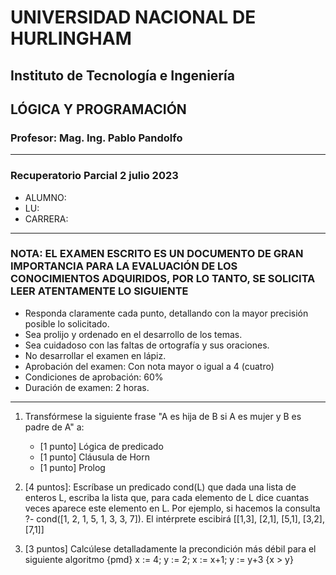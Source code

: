 # UNIVERSIDAD NACIONAL DE HURLINGHAM

## Instituto de Tecnología e Ingeniería

## LÓGICA Y PROGRAMACIÓN

### Profesor: Mag. Ing. Pablo Pandolfo

---

### Recuperatorio Parcial 2 julio 2023

* ALUMNO:  
* LU:
* CARRERA:

---

### NOTA: EL EXAMEN ESCRITO ES UN DOCUMENTO DE GRAN IMPORTANCIA PARA LA EVALUACIÓN DE LOS CONOCIMIENTOS ADQUIRIDOS, POR LO TANTO, SE SOLICITA LEER ATENTAMENTE LO SIGUIENTE

* Responda claramente cada punto, detallando con la mayor precisión posible lo solicitado.
* Sea prolijo y ordenado en el desarrollo de los temas.
* Sea cuidadoso con las faltas de ortografía y sus oraciones.
* No desarrollar el examen en lápiz.
* Aprobación del examen: Con nota mayor o igual a 4 (cuatro)
* Condiciones de aprobación: 60%
* Duración de examen: 2 horas.

---

1. Transfórmese la siguiente frase "A es hija de B si A es mujer y B es padre de A" a:
    * [1 punto] Lógica de predicado
    * [1 punto] Cláusula de Horn
    * [1 punto] Prolog

1. [4 puntos]: Escríbase un predicado cond(L) que dada una lista de enteros L, escriba la lista que, para cada elemento de L dice cuantas veces aparece este elemento en L. Por ejemplo, si hacemos la consulta ?- cond([1, 2, 1, 5, 1, 3, 3, 7]). El intérprete escibirá [[1,3], [2,1], [5,1], [3,2], [7,1]]

1. [3 puntos] Calcúlese detalladamente la precondición más débil para el siguiente algoritmo {pmd} x := 4;  y := 2; x := x+1; y := y+3 {x > y}
